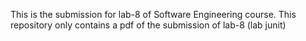 This is the submission for lab-8 of Software Engineering course. This repository only contains a pdf of the submission of lab-8 (lab junit)
